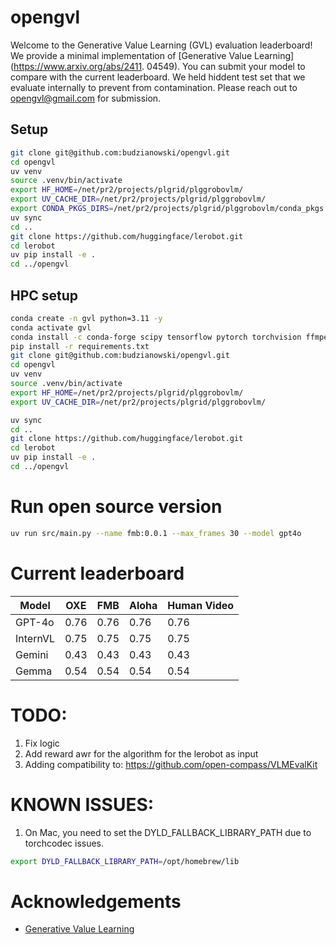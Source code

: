 # opengvl
Welcome to the Generative Value Learning (GVL) evaluation leaderboard!
We provide a minimal implementation of [Generative Value Learning](https://www.arxiv.org/abs/2411.
04549). You can submit your model to compare with the current leaderboard.
We held hiddent test set that we evaluate internally to prevent from contamination. Please reach out to opengvl@gmail.com for submission.

## Setup

```bash
git clone git@github.com:budzianowski/opengvl.git
cd opengvl
uv venv
source .venv/bin/activate
export HF_HOME=/net/pr2/projects/plgrid/plggrobovlm/
export UV_CACHE_DIR=/net/pr2/projects/plgrid/plggrobovlm/
export CONDA_PKGS_DIRS=/net/pr2/projects/plgrid/plggrobovlm/conda_pkgs
uv sync
cd ..
git clone https://github.com/huggingface/lerobot.git
cd lerobot
uv pip install -e .
cd ../opengvl
```

## HPC setup

```bash
conda create -n gvl python=3.11 -y
conda activate gvl
conda install -c conda-forge scipy tensorflow pytorch torchvision ffmpeg -y
pip install -r requirements.txt
git clone git@github.com:budzianowski/opengvl.git
cd opengvl
uv venv
source .venv/bin/activate
export HF_HOME=/net/pr2/projects/plgrid/plggrobovlm/
export UV_CACHE_DIR=/net/pr2/projects/plgrid/plggrobovlm/

uv sync
cd ..
git clone https://github.com/huggingface/lerobot.git
cd lerobot
uv pip install -e .
cd ../opengvl
```

# Run open source version

```bash
uv run src/main.py --name fmb:0.0.1 --max_frames 30 --model gpt4o
```

# Current leaderboard

| Model | OXE | FMB | Aloha | Human Video |
|-------|-----|-----|-----|-----|
| GPT-4o | 0.76 | 0.76 | 0.76 | 0.76 |
| InternVL | 0.75 | 0.75 | 0.75 | 0.75 |
| Gemini | 0.43 | 0.43 | 0.43 | 0.43 |
| Gemma | 0.54 | 0.54 | 0.54 | 0.54 |


# TODO:
1. Fix logic
2. Add reward awr for the algorithm for the lerobot as input
3. Adding compatibility to: https://github.com/open-compass/VLMEvalKit

# KNOWN ISSUES:
1. On Mac, you need to set the DYLD_FALLBACK_LIBRARY_PATH due to torchcodec issues.
```bash
export DYLD_FALLBACK_LIBRARY_PATH=/opt/homebrew/lib
```

# Acknowledgements
- [Generative Value Learning](https://www.arxiv.org/abs/2411.04549)